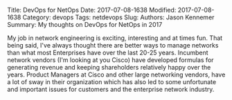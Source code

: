 Title: DevOps for NetOps
Date: 2017-07-08-1638
Modified: 2017-07-08-1638
Category: devops
Tags: netdevops
Slug:
Authors: Jason Kennemer
Summary: My thoughts on DevOps for NetOps in 2017

My job in network engineering is exciting, interesting and at times fun. That being said, I've always thought there are better
ways to manage networks than what most Enterprises have over the last 20-25 years.  Incumbent network vendors (I'm looking at you Cisco)
have developed formulas for generating revenue and keeping shareholders relatively happy over the years.  Product Managers at Cisco and other
large networking vendors, have a lot of sway in their organization which has also led to some unfortunate and important issues for customers and
the enterprise network industry.  
